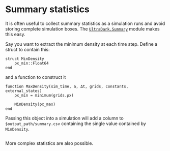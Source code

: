 # Summary statistics

It is often useful to collect summary statistics as a simulation runs and avoid storing complete simulation boxes.
The [`UltraDark.Summary`](@ref) module makes this easy.

Say you want to extract the minimum density at each time step.
Define a struct to contain this:
```@example continued=true
struct MinDensity
    ρx_min::Float64
end
```
and a function to construct it
```@example continued=true
function MaxDensity(sim_time, a, Δt, grids, constants, external_states)
    ρx_min = minimum(grids.ρx)

    MinDensity(ρx_max)
end
```

Passing this object into a simulation will add a column to `$output_path/summary.csv` containing the single value contained by `MinDensity`.
```@example continued=true
```

More complex statistics are also possible.
